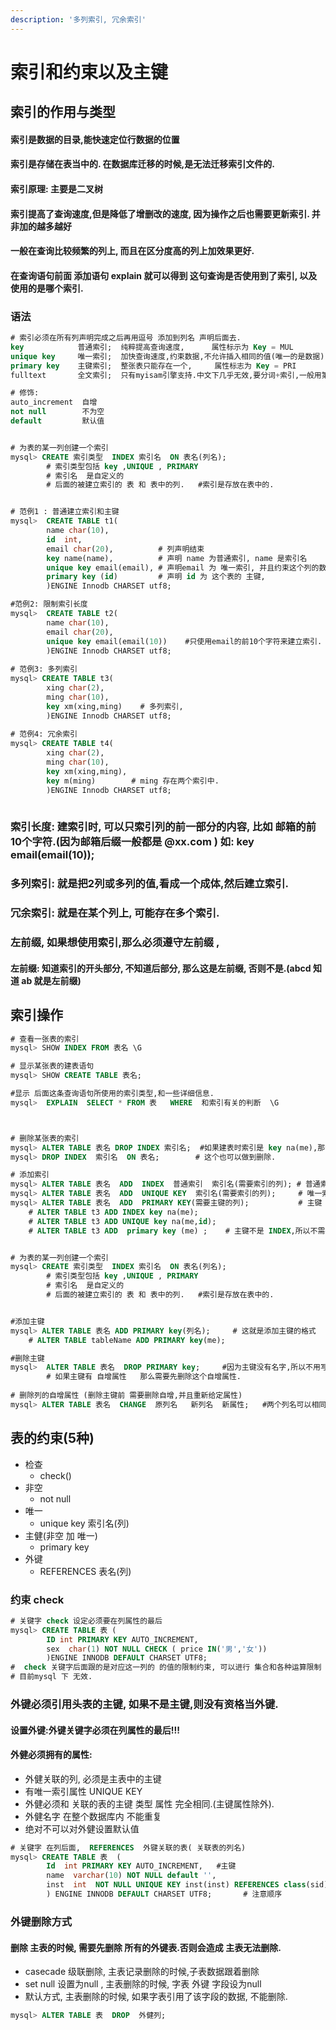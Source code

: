 ```yaml
---
description: '多列索引, 冗余索引'
---
```


# 索引和约束以及主键

## 索引的作用与类型

#### 索引是数据的目录,能快速定位行数据的位置

#### 索引是存储在表当中的.  在数据库迁移的时候,是无法迁移索引文件的.

#### 索引原理: 主要是二叉树 

#### 索引提高了查询速度,但是降低了增删改的速度, 因为操作之后也需要更新索引.  并非加的越多越好

#### 一般在查询比较频繁的列上, 而且在区分度高的列上加效果更好.

#### 在查询语句前面 添加语句  explain  就可以得到 这句查询是否使用到了索引, 以及使用的是哪个索引.

### 语法

```sql
# 索引必须在所有列声明完成之后再用逗号 添加到列名 声明后面去.
key            普通索引;  纯粹提高查询速度,      属性标示为 Key = MUL 
unique key     唯一索引;  加快查询速度,约束数据,不允许插入相同的值(唯一的是数据). 属性标示为 Key = UNI  
primary key    主键索引;  整张表只能存在一个,     属性标志为 Key = PRI
fulltext       全文索引;  只有myisam引擎支持.中文下几乎无效,要分词+索引,一般用第三方解决方案, 如sphinx 

# 修饰:
auto_increment  自增
not null        不为空
default         默认值


# 为表的某一列创建一个索引
mysql> CREATE 索引类型  INDEX 索引名  ON 表名(列名);
        # 索引类型包括 key ,UNIQUE , PRIMARY 
        # 索引名  是自定义的
        # 后面的被建立索引的 表 和 表中的列.   #索引是存放在表中的.


# 范例1 : 普通建立索引和主键
mysql>  CREATE TABLE t1(
        name char(10),
        id  int,
        email char(20),          # 列声明结束
        key name(name),          # 声明 name 为普通索引, name 是索引名
        unique key email(email), # 声明email 为 唯一索引, 并且约束这个列的数据.
        primary key (id)         # 声明 id 为 这个表的 主键,
        )ENGINE Innodb CHARSET utf8;

#范例2: 限制索引长度
mysql>  CREATE TABLE t2(
        name char(10),
        email char(20),
        unique key email(email(10))    #只使用email的前10个字符来建立索引. 与email本身长度无关
        )ENGINE Innodb CHARSET utf8;    
        
# 范例3: 多列索引
mysql> CREATE TABLE t3(
        xing char(2),
        ming char(10),
        key xm(xing,ming)    # 多列索引,
        )ENGINE Innodb CHARSET utf8;
        
# 范例4: 冗余索引
mysql> CREATE TABLE t4(
        xing char(2),
        ming char(10),
        key xm(xing,ming),
        key m(ming)        # ming 存在两个索引中.
        )ENGINE Innodb CHARSET utf8;
        
```

### 索引长度: 建索引时, 可以只索引列的前一部分的内容, 比如 邮箱的前10个字符.\(因为邮箱后缀一般都是 @xx.com \)  如: key email\(email\(10\)\);

### 多列索引:  就是把2列或多列的值,看成一个成体,然后建立索引.

### 冗余索引:  就是在某个列上, 可能存在多个索引.

### 左前缀, 如果想使用索引,那么必须遵守左前缀 ,

#### 左前缀: 知道索引的开头部分, 不知道后部分, 那么这是左前缀,  否则不是.\(abcd 知道 ab  就是左前缀\)

## 索引操作

```sql
# 查看一张表的索引
mysql> SHOW INDEX FROM 表名 \G

# 显示某张表的建表语句
mysql> SHOW CREATE TABLE 表名;

#显示 后面这条查询语句所使用的索引类型,和一些详细信息.
mysql>  EXPLAIN  SELECT * FROM 表   WHERE  和索引有关的判断  \G



# 删除某张表的索引
mysql> ALTER TABLE 表名 DROP INDEX 索引名;  #如果建表时索引是 key na(me),那么这里就写na
mysql> DROP INDEX  索引名  ON 表名;        # 这个也可以做到删除.

# 添加索引
mysql> ALTER TABLE 表名  ADD  INDEX  普通索引  索引名(需要索引的列); # 普通索引 
mysql> ALTER TABLE 表名  ADD  UNIQUE KEY  索引名(需要索引的列);     # 唯一索引
mysql> ALTER TABLE 表名  ADD  PRIMARY KEY(需要主键的列);           # 主键
    # ALTER TABLE t3 ADD INDEX key na(me);
    # ALTER TABLE t3 ADD UNIQUE key na(me,id);
    # ALTER TABLE t3 ADD  primary key (me) ;    # 主键不是 INDEX,所以不需要添加


# 为表的某一列创建一个索引
mysql> CREATE 索引类型  INDEX 索引名  ON 表名(列名);
        # 索引类型包括 key ,UNIQUE , PRIMARY 
        # 索引名  是自定义的
        # 后面的被建立索引的 表 和 表中的列.   #索引是存放在表中的.


#添加主键
mysql> ALTER TABLE 表名 ADD PRIMARY key(列名);     # 这就是添加主键的格式
    # ALTER TABLE tableName ADD PRIMARY key(me);

#删除主键
mysql>  ALTER TABLE 表名  DROP PRIMARY key;     #因为主键没有名字,所以不用写
        # 如果主键有 自增属性   那么需要先删除这个自增属性.
    
# 删除列的自增属性 (删除主键前 需要删除自增,并且重新给定属性)
mysql> ALTER TABLE 表名  CHANGE  原列名   新列名  新属性;   #两个列名可以相同
```

## 表的约束\(5种\)

* 检查 
  * check\(\)
* 非空  
  * not null
* 唯一 
  *  unique  key 索引名\(列\)
* 主健\(非空 加 唯一\)    
  * primary key 
* 外键   
  * REFERENCES 表名\(列\)

### 约束  check 

```sql
# 关键字 check 设定必须要在列属性的最后
mysql> CREATE TABLE 表 (
        ID int PRIMARY KEY AUTO_INCREMENT,
        sex  char(1) NOT NULL CHECK ( price IN('男','女')) 
        )ENGINE INNODB DEFAULT CHARSET UTF8;
#  check 关键字后面跟的是对应这一列的 的值的限制约束, 可以进行 集合和各种运算限制
# 目前mysql 下 无效.
```

### 外键必须引用头表的主键,  如果不是主键,则没有资格当外键.

#### 设置外键:外键关键字必须在列属性的最后!!!

#### 外健必须拥有的属性:   

* 外健关联的列, 必须是主表中的主键
* 有唯一索引属性  UNIQUE KEY 
* 外健必须和 关联的表的主键  类型 属性  完全相同.\(主键属性除外\).
* 外健名字  在整个数据库内 不能重复
* 绝对不可以对外健设置默认值

```sql
# 关键字 在列后面,  REFERENCES  外键关联的表( 关联表的列名)
mysql> CREATE TABLE 表  (
        Id  int PRIMARY KEY AUTO_INCREMENT,   #主键
        name  varchar(10) NOT NULL default '', 
        inst  int  NOT NULL UNIQUE KEY inst(inst) REFERENCES class(sid)  #外键,sid是class表的主键
        ) ENGINE INNODB DEFAULT CHARSET UTF8;       # 注意顺序
```

### 外键删除方式

#### 删除 主表的时候, 需要先删除 所有的外键表.否则会造成 主表无法删除.

* casecade  级联删除, 主表记录删除的时候,子表数据跟着删除
* set null   设置为null  ,  主表删除的时候,  字表 外键 字段设为null
* 默认方式,  主表删除的时候, 如果字表引用了该字段的数据, 不能删除.

```sql
mysql> ALTER TABLE 表  DROP  外健列;
```

